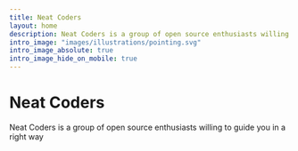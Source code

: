 ```yaml
---
title: Neat Coders
layout: home
description: Neat Coders is a group of open source enthusiasts willing to guide you in a right way.
intro_image: "images/illustrations/pointing.svg"
intro_image_absolute: true
intro_image_hide_on_mobile: true
---
```


# Neat Coders

Neat Coders is a group of open source enthusiasts willing to guide you in a right way
